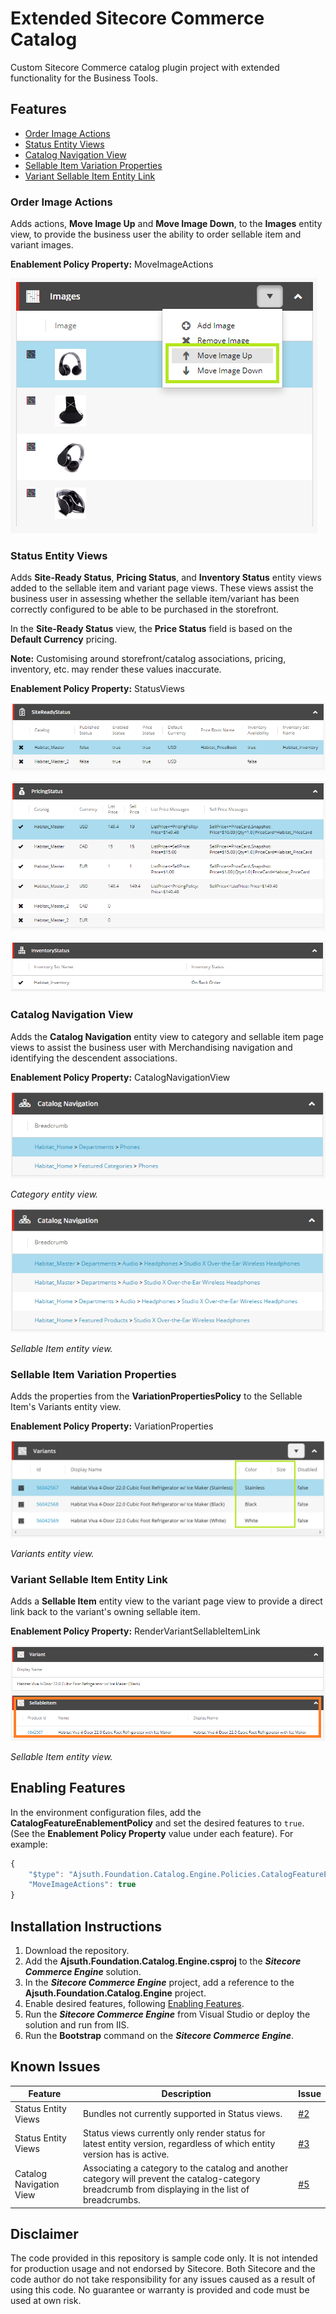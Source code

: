 # Extended Sitecore Commerce Catalog
Custom Sitecore Commerce catalog plugin project with extended functionality for the Business Tools.

## Features
- [Order Image Actions](#order-image-actions)
- [Status Entity Views](#status-entity-views)
- [Catalog Navigation View](#catalog-navigation-view)
- [Sellable Item Variation Properties](#sellable-item-variation-properties)
- [Variant Sellable Item Entity Link](#variant-sellable-item-entity-link)
### Order Image Actions
Adds actions, **Move Image Up** and **Move Image Down**, to the **Images** entity view, to provide the business user the ability to order sellable item and variant images.

**Enablement Policy Property:** MoveImageActions

![Order Image Actions](/images/order-image-actions.png)


### Status Entity Views
Adds **Site-Ready Status**, **Pricing Status**, and **Inventory Status** entity views added to the sellable item and variant page views. These views assist the business user in assessing whether the sellable item/variant has been correctly configured to be able to be purchased in the storefront.

In the **Site-Ready Status** view, the **Price Status** field is based on the **Default Currency** pricing.

**Note:** Customising around storefront/catalog associations, pricing, inventory, etc. may render these values inaccurate.

**Enablement Policy Property:** StatusViews

![Site-Ready Status entity view](/images/site-ready-status-view.png)

![Pricing Status entity view](/images/pricing-status-view.png)

![Inventory Status entity view](/images/inventory-status-view.png)

### Catalog Navigation View
Adds the **Catalog Navigation** entity view to category and sellable item page views to assist the business user with Merchandising navigation and identifying the descendent associations. 

**Enablement Policy Property:** CatalogNavigationView

![Catalog Breadcrumbs entity view for Category entities](/images/catalog-breadcrumbs-category.png)

_Category entity view._

![Catalog Breadcrumbs entity view for Sellable Item entities](/images/catalog-breadcrumbs-sellable-item.png)

_Sellable Item entity view._

### Sellable Item Variation Properties
Adds the properties from the **VariationPropertiesPolicy** to the Sellable Item's Variants entity view. 

**Enablement Policy Property:** VariationProperties

![Variation Properites in the Sellable Item's Variants entity view](/images/variation-properties.png)

_Variants entity view._

### Variant Sellable Item Entity Link
Adds a **Sellable Item** entity view to the variant page view to provide a direct link back to the variant's owning sellable item.

**Enablement Policy Property:** RenderVariantSellableItemLink

![Sellable Item entity view in Variant page view](/images/variant-sellable-item-entity-view.png)

_Sellable Item entity view._

## Enabling Features
In the environment configuration files, add the **CatalogFeatureEnablementPolicy** and set the desired features to `true`. (See the **Enablement Policy Property** value under each feature). For example:
```javascript
{
	"$type": "Ajsuth.Foundation.Catalog.Engine.Policies.CatalogFeatureEnablementPolicy, Ajsuth.Foundation.Catalog.Engine",
	"MoveImageActions": true
}
```

## Installation Instructions
1. Download the repository.
2. Add the **Ajsuth.Foundation.Catalog.Engine.csproj** to the _**Sitecore Commerce Engine**_ solution.
3. In the _**Sitecore Commerce Engine**_ project, add a reference to the **Ajsuth.Foundation.Catalog.Engine** project.
4. Enable desired features, following [Enabling Features](#enabling-features).
5. Run the _**Sitecore Commerce Engine**_ from Visual Studio or deploy the solution and run from IIS.
6. Run the **Bootstrap** command on the _**Sitecore Commerce Engine**_.  

## Known Issues
| Feature                 | Description | Issue |
| ----------------------- | ----------- | ----- |
| Status Entity Views     | Bundles not currently supported in Status views. | [#2](https://github.com/ajsuth/Ajsuth.Foundation.Catalog.Engine/issues/2) |
| Status Entity Views     | Status views currently only render status for latest entity version, regardless of which entity version has is active.| [#3](https://github.com/ajsuth/Ajsuth.Foundation.Catalog.Engine/issues/3) |
| Catalog Navigation View | Associating a category to the catalog and another category will prevent the catalog-category breadcrumb from displaying in the list of breadcrumbs. | [#5](https://github.com/ajsuth/Ajsuth.Foundation.Catalog.Engine/issues/5) |

## Disclaimer
The code provided in this repository is sample code only. It is not intended for production usage and not endorsed by Sitecore.
Both Sitecore and the code author do not take responsibility for any issues caused as a result of using this code.
No guarantee or warranty is provided and code must be used at own risk.
